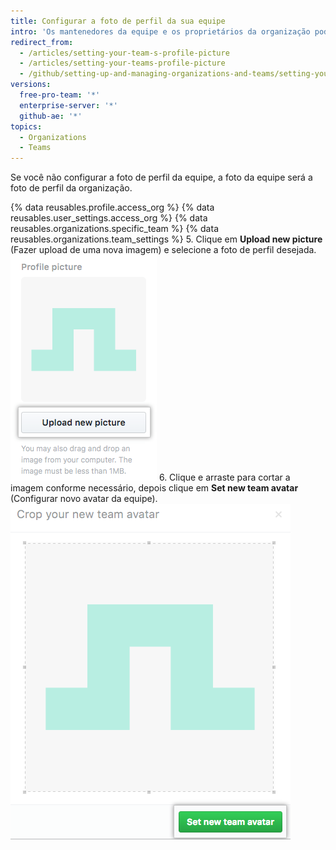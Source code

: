 ```yaml
---
title: Configurar a foto de perfil da sua equipe
intro: 'Os mantenedores da equipe e os proprietários da organização podem configurar a foto de perfil de uma equipe, que é exibida na página da equipe.'
redirect_from:
  - /articles/setting-your-team-s-profile-picture
  - /articles/setting-your-teams-profile-picture
  - /github/setting-up-and-managing-organizations-and-teams/setting-your-teams-profile-picture
versions:
  free-pro-team: '*'
  enterprise-server: '*'
  github-ae: '*'
topics:
  - Organizations
  - Teams
---
```


Se você não configurar a foto de perfil da equipe, a foto da equipe será a foto de perfil da organização.

{% data reusables.profile.access_org %}
{% data reusables.user_settings.access_org %}
{% data reusables.organizations.specific_team %}
{% data reusables.organizations.team_settings %}
5. Clique em **Upload new picture** (Fazer upload de uma nova imagem) e selecione a foto de perfil desejada. ![Upload new picture (Fazer upload de uma nova imagem)](/assets/images/help/teams/org-team-profile-picture-upload.png)
6. Clique e arraste para cortar a imagem conforme necessário, depois clique em **Set new team avatar** (Configurar novo avatar da equipe). ![Set new team avatar (Configurar novo avatar da equipe)](/assets/images/help/teams/org-team-set-new-team-avatar.png)
